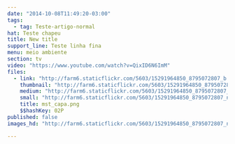 ```yaml
---
date: "2014-10-08T11:49:20-03:00"
tags:
  - tag: Teste-artigo-normal
hat: Teste chapeu
title: New title
support_line: Teste linha fina
menu: meio ambiente
section: tv
video: "https://www.youtube.com/watch?v=QixID6N6ImM"
files:
  - link: "http://farm6.staticflickr.com/5603/15291964850_8795072807_b.jpg"
    thumbnail: "http://farm6.staticflickr.com/5603/15291964850_8795072807_t.jpg"
    medium: "http://farm6.staticflickr.com/5603/15291964850_8795072807_z.jpg"
    small: "http://farm6.staticflickr.com/5603/15291964850_8795072807_n.jpg"
    title: mst_capa.png
    $$hashKey: 02P
published: false
images_hd: "http://farm6.staticflickr.com/5603/15291964850_8795072807_n.jpg"

---
```

